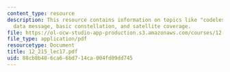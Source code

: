 ```yaml
---
content_type: resource
description: This resource contains information on topics like "codeless" tracking,
  data message, basic constellation, and satellite coverage.
file: https://ol-ocw-studio-app-production.s3.amazonaws.com/courses/12-215-modern-navigation-fall-2006/88cb8b486ca66bd714ca004fd09dd745_12_215_lec17.pdf
file_type: application/pdf
resourcetype: Document
title: 12_215_lec17.pdf
uid: 88cb8b48-6ca6-6bd7-14ca-004fd09dd745
---
```

